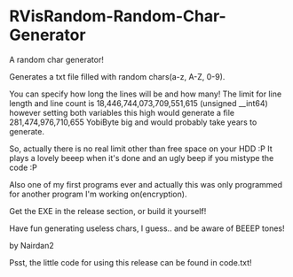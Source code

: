 # RVisRandom-Random-Char-Generator
A random char generator!

Generates a txt file filled with random chars(a-z, A-Z, 0-9).

You can specify how long the lines will be and how many!
The limit for line length and line count is 18,446,744,073,709,551,615 (unsigned __int64) however setting 
both variables this high would generate a file 281,474,976,710,655 YobiByte big and would probably take years to generate.

So, actually there is no real limit other than free space on your HDD :P
It plays a lovely beeep when it's done and an ugly beep if you mistype the code :P

Also one of my first programs ever and actually this was only programmed for another program I'm working on(encryption).

Get the EXE in the release section, or build it yourself!

Have fun generating useless chars, I guess.. and be aware of BEEEP tones!

by Nairdan2

Psst, the little code for using this release can be found in code.txt! 
